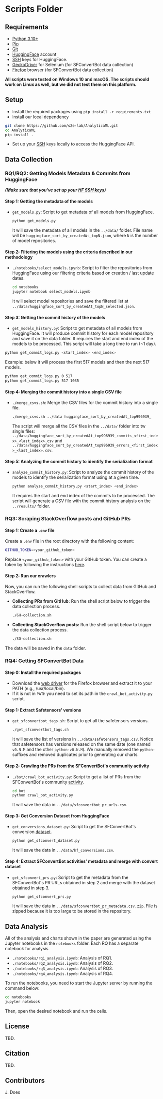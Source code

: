 # Scripts Folder

## Requirements
- [Python 3.10+](https://www.python.org/downloads/)
- [Pip](https://pip.pypa.io/en/stable/installation/)
- [Git](https://git-scm.com/downloads)
- [HuggingFace](https://huggingface.co/) account
- [SSH](https://huggingface.co/docs/hub/en/security-git-ssh) keys for HuggingFace.
- [GeckoDriver](https://github.com/mozilla/geckodriver/releases) for Selenium (for SFConvertBot data collection)
- [Firefox](https://www.mozilla.org/en-US/firefox/new/) browser (for SFConvertBot data collection)

**All scripts were tested on Windows 10 and macOS. The scripts should work on Linux as well, but we did not test them on this platform.**

## Setup
- Install the required packages using `pip install -r requirements.txt`
- Install our local dependency 
```bash
git clone https://github.com/s2e-lab/AnalyticaML.git
cd AnalyticaML
pip install .
```
- Set up your [SSH](https://huggingface.co/docs/hub/en/security-git-ssh) keys locally to access the HuggingFace API.

## Data Collection



### RQ1/RQ2: Getting Models Metadata & Commits from HuggingFace
***(Make sure that you've set up your [HF SSH keys](https://huggingface.co/docs/hub/en/security-git-ssh))***

#### Step 1: Getting the metadata of the models
- `get_models.py`: Script to get metadata of all models from HuggingFace. 
  ```bash
  python get_models.py
  ```
  It will save the metadata of all models in the `../data/` folder.
  File name will be `huggingface_sort_by_createdAt_topN.json`, where `N` is the number of model repositories.

#### Step 2: Filtering the models using the criteria described in our methodology
- `./notebooks/select_models.ipynb`: Script to filter the repositories from HuggingFace using our filtering criteria based on creation / last update dates. 
  ```bash
  cd notebooks
  jupyter notebook select_models.ipynb
  ```
  It will select model repositories and save the filtered list at `../data/huggingface_sort_by_createdAt_topN_selected.json`.   
  
#### Step 3: Getting the commit history of the models
- `get_models_history.py`: Script to get metadata of all models from HuggingFace. 
It will produce commit history for each model repository and save it on the data folder. 
It requires the start and end index of the models to be processed. This script will take a long time to run (~1 day).
```bash
python get_commit_logs.py <start_index> <end_index>
```
Example: below it will process the first 517 models and then the next 517 models.
```bash
python get_commit_logs.py 0 517
python get_commit_logs.py 517 1035 
```
    
#### Step 4: Merging the commit history into a single CSV file
- `./merge_csvs.sh`: Merge the CSV files for the commit history into a single file.
  ```bash
  ./merge_csvs.sh ../data huggingface_sort_by_createdAt_top996939_
  ```
  The script will merge all the CSV files in the `../data/` folder into tw single files:
`../data/huggingface_sort_by_createdAt_top996939_commits_<first_index>_<last_index>.csv`
and `../data/huggingface_sort_by_createdAt_top996939_errors_<first_index>_<last_index>.csv`.
    
#### Step 5: Analyzing the commit history to identify the serialization format
- `analyze_commit_history.py`: Script to analyze the commit history of the models to identify the serialization format using at a given time.
  ```bash
  python analyze_commit_history.py <start_index> <end_index>
  ```
  It requires the start and end index of the commits to be processed.
  The script will generate a CSV file with the commit history analysis on the `../results/` folder. 

### RQ3: Scraping StackOverflow posts and GitHub PRs

#### Step 1: Create a `.env` file
Create a `.env` file in the root directory with the following content:
```bash
GITHUB_TOKEN=<your_github_token>
```
Replace `<your_github_token>` with your GitHub token. 
You can create a token by following the instructions [here](https://docs.github.com/en/github/authenticating-to-github/keeping-your-account-and-data-secure/creating-a-personal-access-token).

#### Step 2: Run our crawlers

Now, you can run the following shell scripts to collect data from GitHub and StackOverflow.

- **Collecting PRs from GitHub:** Run the shell script below to trigger the data collection process.
    ```bash
    ./GH-collection.sh
    ```
- **Collecting StackOverflow posts:** Run the shell script below to trigger the data collection process.
    ```bash
    ./SO-collection.sh
    ```
The data will be saved in the `data` folder.

### RQ4: Getting SFConvertBot Data

#### Step 0: Install the required packages
- Download the [web driver](https://github.com/mozilla/geckodriver/releases) for the Firefox browser and extract it to your PATH (e.g., /usr/local/bin).
- If it is not in `PATH` you need to set its path in the `crawl_bot_activity.py` script.


#### Step 1: Extract Safetensors' versions 
- `get_sfconvertbot_tags.sh`: Script to get all the safetensors versions.
  ```bash
  ./get_sfconvertbot_tags.sh
  ```
  It will save the list of versions in `../data/safetensors_tags.csv`.
  Notice that safetensors has versions released on the same date (one named `v0.N.M` and the other `python-v0.N.M`). 
  We manually removed the `python-` suffixes and removed duplicates prior to generating our charts. 

#### Step 2: Crawling the PRs from the SFConvertBot's community activity
- `./bot/crawl_bot_activity.py`: Script to get a list of PRs from the SFConvertBot's community [activity](https://huggingface.co/SFconvertbot/activity/community).
  ```bash
  cd bot
  python crawl_bot_activity.py
  ```
  It will save the data in `../data/sfconvertbot_pr_urls.csv`.

#### Step 3: Get Conversion Dataset from HuggingFace
- `get_conversions_dataset.py`: Script to get the SFConvertBot's conversion [dataset](https://huggingface.co/datasets/safetensors/conversions).
  ```bash
  python get_sfconvert_dataset.py
  ```
  It will save the data in `../data/hf_conversions.csv`.

#### Step 4: Extract SFConvertBot activities' metadata and merge with convert dataset 
- `get_sfconvert_prs.py`: Script to get the metadata from the SFConvertBot's PR URLs obtained in step 2 and merge with the dataset obtained in step 3.
  ```bash
  python get_sfconvert_prs.py
  ```
  It will save the data in `../data/sfconvertbot_pr_metadata.csv.zip`.
  File is zipped because it is too large to be stored in the repository.

  

## Data Analysis

All of the analysis and charts shown in the paper are generated using the Jupyter notebooks in the `notebooks` folder.
Each RQ has a separate notebook for analysis.

- `./notebooks/rq1_analysis.ipynb`: Analysis of RQ1.
- `./notebooks/rq2_analysis.ipynb`: Analysis of RQ2.
- `./notebooks/rq3_analysis.ipynb`: Analysis of RQ3.
- `./notebooks/rq4_analysis.ipynb`: Analysis of RQ4.

To run the notebooks, you need to start the Jupyter server by running the command below:
```bash
cd notebooks
jupyter notebook
```
Then, open the desired notebook and run the cells.

## License
TBD.

## Citation
TBD.

## Contributors
J. 
Does